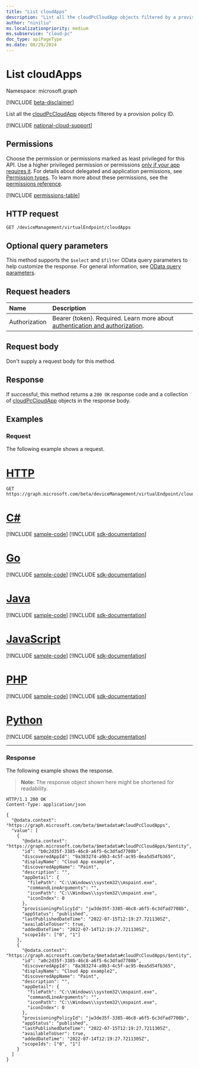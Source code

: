 ```yaml
---
title: "List cloudApps"
description: "List all the cloudPcCloudApp objects filtered by a provision policy ID."
author: "niniliu"
ms.localizationpriority: medium
ms.subservice: "cloud-pc"
doc_type: apiPageType
ms.date: 08/29/2024
---
```


# List cloudApps

Namespace: microsoft.graph

[!INCLUDE [beta-disclaimer](../../includes/beta-disclaimer.md)]

List all the [cloudPcCloudApp](../resources/cloudpccloudapp.md) objects filtered by a provision policy ID.

[!INCLUDE [national-cloud-support](../../includes/global-only.md)]

## Permissions

Choose the permission or permissions marked as least privileged for this API. Use a higher privileged permission or permissions [only if your app requires it](/graph/permissions-overview#best-practices-for-using-microsoft-graph-permissions). For details about delegated and application permissions, see [Permission types](/graph/permissions-overview#permission-types). To learn more about these permissions, see the [permissions reference](/graph/permissions-reference).

<!-- { "blockType": "permissions", "name": "virtualendpoint_list_cloudapps" } -->
[!INCLUDE [permissions-table](../includes/permissions/virtualendpoint-list-cloudapps-permissions.md)]

## HTTP request

<!-- {
  "blockType": "ignored"
}
-->

``` http
GET /deviceManagement/virtualEndpoint/cloudApps
```

## Optional query parameters

This method supports the `$select` and `$filter` OData query parameters to help customize the response. For general information, see [OData query parameters](/graph/query-parameters).

## Request headers

| Name          | Description               |
| :------------ | :------------------------ |
|Authorization|Bearer {token}. Required. Learn more about [authentication and authorization](/graph/auth/auth-concepts).|

## Request body

Don't supply a request body for this method.

## Response

If successful, this method returns a `200 OK` response code and a collection of [cloudPcCloudApp](../resources/cloudpccloudapp.md) objects in the response body.

## Examples

### Request

The following example shows a request.

# [HTTP](#tab/http)
<!-- {
  "blockType": "request",
  "name": "list_cloudpccloudapps"
}
-->
``` http
GET https://graph.microsoft.com/beta/deviceManagement/virtualEndpoint/cloudApps
```

# [C#](#tab/csharp)
[!INCLUDE [sample-code](../includes/snippets/csharp/list-cloudpccloudapps-csharp-snippets.md)]
[!INCLUDE [sdk-documentation](../includes/snippets/snippets-sdk-documentation-link.md)]

# [Go](#tab/go)
[!INCLUDE [sample-code](../includes/snippets/go/list-cloudpccloudapps-go-snippets.md)]
[!INCLUDE [sdk-documentation](../includes/snippets/snippets-sdk-documentation-link.md)]

# [Java](#tab/java)
[!INCLUDE [sample-code](../includes/snippets/java/list-cloudpccloudapps-java-snippets.md)]
[!INCLUDE [sdk-documentation](../includes/snippets/snippets-sdk-documentation-link.md)]

# [JavaScript](#tab/javascript)
[!INCLUDE [sample-code](../includes/snippets/javascript/list-cloudpccloudapps-javascript-snippets.md)]
[!INCLUDE [sdk-documentation](../includes/snippets/snippets-sdk-documentation-link.md)]

# [PHP](#tab/php)
[!INCLUDE [sample-code](../includes/snippets/php/list-cloudpccloudapps-php-snippets.md)]
[!INCLUDE [sdk-documentation](../includes/snippets/snippets-sdk-documentation-link.md)]

# [Python](#tab/python)
[!INCLUDE [sample-code](../includes/snippets/python/list-cloudpccloudapps-python-snippets.md)]
[!INCLUDE [sdk-documentation](../includes/snippets/snippets-sdk-documentation-link.md)]

---

### Response

The following example shows the response.

>**Note:** The response object shown here might be shortened for readability.
<!-- {
  "blockType": "response",
  "truncated": true,
  "@odata.type": "Collection(microsoft.graph.cloudPcCloudApp)"
}
-->

``` http
HTTP/1.1 200 OK
Content-Type: application/json

{
  "@odata.context": "https://graph.microsoft.com/beta/$metadata#cloudPcCloudApps",
  "value": [
    {
      "@odata.context": "https://graph.microsoft.com/beta/$metadata#cloudPcCloudApps/$entity",
      "id": "b0c2d35f-3385-46c8-a6f5-6c3dfad7708b",
      "discoveredAppId": "9a383274-a9b3-4c5f-ac95-0ea5d54fb365",
      "displayName": "Cloud App example",
      "discoveredAppName": "Paint",
      "description": "",
      "appDetail": {
        "filePath": "C:\\Windows\\system32\\mspaint.exe",
        "commandLineArguments": "",
        "iconPath": "C:\\Windows\\system32\\mspaint.exe",
        "iconIndex": 0
      },
      "provisioningPolicyId": "jw3de35f-3385-46c8-a6f5-6c3dfad7708b",
      "appStatus": "published",
      "lastPublishedDateTime": "2022-07-15T12:19:27.7211305Z",
      "availableToUser": true,
      "addedDateTime": "2022-07-14T12:19:27.7211305Z",
      "scopeIds": ["0", "1"]
    },
    {
      "@odata.context": "https://graph.microsoft.com/beta/$metadata#cloudPcCloudApps/$entity",
      "id": "a0c2d35f-3385-46c8-a6f5-6c3dfad7708b",
      "discoveredAppId": "8a383274-a9b3-4c5f-ac95-0ea5d54fb365",
      "displayName": "Cloud App example2",
      "discoveredAppName": "Paint",
      "description": "",
      "appDetail": {
        "filePath": "C:\\Windows\\system32\\mspaint.exe",
        "commandLineArguments": "",
        "iconPath": "C:\\Windows\\system32\\mspaint.exe",
        "iconIndex": 0
      },
      "provisioningPolicyId": "jw3de35f-3385-46c8-a6f5-6c3dfad7708b",
      "appStatus": "published",
      "lastPublishedDateTime": "2022-07-15T12:19:27.7211305Z",
      "availableToUser": true,
      "addedDateTime": "2022-07-14T12:19:27.7211305Z",
      "scopeIds": ["0", "1"]
    }
  ]
}
```
